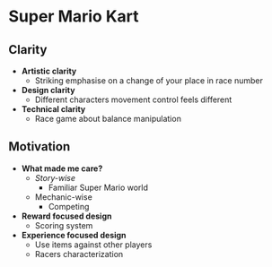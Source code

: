 # Super Mario Kart
## Clarity
- **Artistic clarity**
	- Striking emphasise on a change of your place in race number
- **Design clarity**
	- Different characters movement control feels different
- **Technical clarity**
	- Race game about balance manipulation 

## Motivation
- **What made me care?**
	- *Story-wise*
		- Familiar Super Mario world
	- Mechanic-wise
		- Competing
- **Reward focused design** 
	- Scoring system
- **Experience focused design**
	- Use items against other players
	- Racers characterization